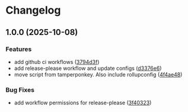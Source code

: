 # Changelog

## 1.0.0 (2025-10-08)


### Features

* add github ci workflows ([3794d3f](https://github.com/leandromuzzupappa/viewport-res/commit/3794d3f471ce7fc2ff0f964c2078feca970fd7ff))
* add release-please workflow and update configs ([d3376e6](https://github.com/leandromuzzupappa/viewport-res/commit/d3376e6eea5b0ed8065768280ed3d91fb31d1dfb))
* move script from tamperponkey. Also include rollupconfig ([4f4ae48](https://github.com/leandromuzzupappa/viewport-res/commit/4f4ae485d9950b70bb386d6f3e0d9c6bffc09cc0))


### Bug Fixes

* add workflow permissions for release-please ([3f40323](https://github.com/leandromuzzupappa/viewport-res/commit/3f403239cd96097228a2dfe3c3990dec9fd5222e))
